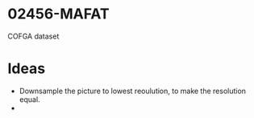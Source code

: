# 02456-MAFAT
COFGA dataset


# Ideas
* Downsample the picture to lowest reoulution, to make the resolution equal.
* 
